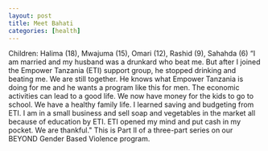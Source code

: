 ```yaml
---
layout: post
title: Meet Bahati
categories: [health]
---
```

Children: Halima (18), Mwajuma (15), Omari (12), Rashid (9), Sahahda (6)
“I am married and my husband was a drunkard who beat me. But after I joined the Empower Tanzania (ETI) support group, he stopped drinking and beating me. We are still together. He knows what Empower Tanzania is doing for me and he wants a program like this for men. The economic activities can lead to a good life. We now have money for the kids to go to school. We have a healthy family life. I learned saving and budgeting from ETI. I am in a small business and sell soap and vegetables in the market all because of education by ETI. ETI opened my mind and put cash in my pocket. We are thankful."
This is Part II of a three-part series on our BEYOND Gender Based Violence program.
